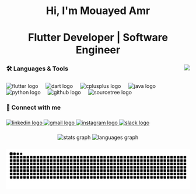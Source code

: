 <h1 align="center">Hi, I'm Mouayed Amr</h1>

###

<h1 align="center">Flutter Developer | Software Engineer</h1>

###

<img align="right" height="150" src="https://media2.giphy.com/media/v1.Y2lkPTc5MGI3NjExaTFjcXQ1a3ZkOG04c2ZoMGpjNGN4YnlvYmx4bGx2MHRmeWN5YWh1biZlcD12MV9pbnRlcm5hbF9naWZfYnlfaWQmY3Q9Zw/3o84TTcBZXbcnfXGDK/giphy.gif"  />

###

<h3 align="left">🛠️ Languages & Tools</h3>

###

<div align="left">
  <img src="https://cdn.jsdelivr.net/gh/devicons/devicon/icons/flutter/flutter-original.svg" height="60" alt="flutter logo"  />
  <img width="12" />
  <img src="https://cdn.jsdelivr.net/gh/devicons/devicon/icons/dart/dart-original.svg" height="60" alt="dart logo"  />
  <img width="12" />
  <img src="https://cdn.jsdelivr.net/gh/devicons/devicon/icons/cplusplus/cplusplus-original.svg" height="60" alt="cplusplus logo"  />
  <img width="12" />
  <img src="https://cdn.jsdelivr.net/gh/devicons/devicon/icons/java/java-original.svg" height="60" alt="java logo"  />
  <img width="12" />
  <img src="https://skillicons.dev/icons?i=py" height="60" alt="python logo"  />
  <img width="12" />
  <img src="https://cdn.jsdelivr.net/gh/devicons/devicon/icons/github/github-original.svg" height="60" alt="github logo"  />
  <img width="12" />
  <img src="https://cdn.jsdelivr.net/gh/devicons/devicon/icons/sourcetree/sourcetree-original.svg" height="60" alt="sourcetree logo"  />
</div>

###

<h3 align="left">🤝 Connect with me</h3>

###

<div align="left">
  <a href="https://www.linkedin.com/in/mouayedamr/" target="_blank">
    <img src="https://raw.githubusercontent.com/maurodesouza/profile-readme-generator/master/src/assets/icons/social/linkedin/default.svg" width="37" height="60" alt="linkedin logo"  />
  </a>
  <a href="mailto:mouayed.amr@gmail.com" target="_blank">
    <img src="https://raw.githubusercontent.com/maurodesouza/profile-readme-generator/master/src/assets/icons/social/gmail/default.svg" width="37" height="60" alt="gmail logo"  />
  </a>
  <a href="https://www.instagram.com/mouayedd5/" target="_blank">
    <img src="https://raw.githubusercontent.com/maurodesouza/profile-readme-generator/master/src/assets/icons/social/instagram/default.svg" width="37" height="60" alt="instagram logo"  />
  </a>
  <a href="https://elevate-flutter-c3.slack.com/team/U0946E8LQVC" target="_blank">
    <img src="https://raw.githubusercontent.com/maurodesouza/profile-readme-generator/master/src/assets/icons/social/slack/default.svg" width="37" height="60" alt="slack logo"  />
  </a>
</div>

###

<div align="center">
  <img src="https://github-readme-stats.vercel.app/api?username=MouayedAmrr&hide_title=false&hide_rank=false&show_icons=true&include_all_commits=true&count_private=true&disable_animations=false&theme=dracula&locale=en&hide_border=false&order=1" height="" alt="stats graph"  />
  <img src="https://github-readme-stats.vercel.app/api/top-langs?username=MouayedAmrr&locale=en&hide_title=false&layout=compact&card_width=320&langs_count=4&theme=dracula&hide_border=false&order=2" height="150" alt="languages graph"  />
</div>

###

<img src="https://raw.githubusercontent.com/MouayedAmrr/MouayedAmrr/output/snake.svg" alt="Snake animation" />

###
